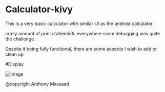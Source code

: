 # Calculator-kivy

This is a very basic calculator with similar UI as the android calculator. 

crazy amount of print statements everywhere since debugging was quite the challenge.

Despite it being fully functional, there are some aspects I wish to add or clean up

#Display

![image](https://user-images.githubusercontent.com/62800170/128107777-dc6dfee8-f6f7-4a75-978d-5f7854f468b2.png)


@copyright Anthony Massaad
